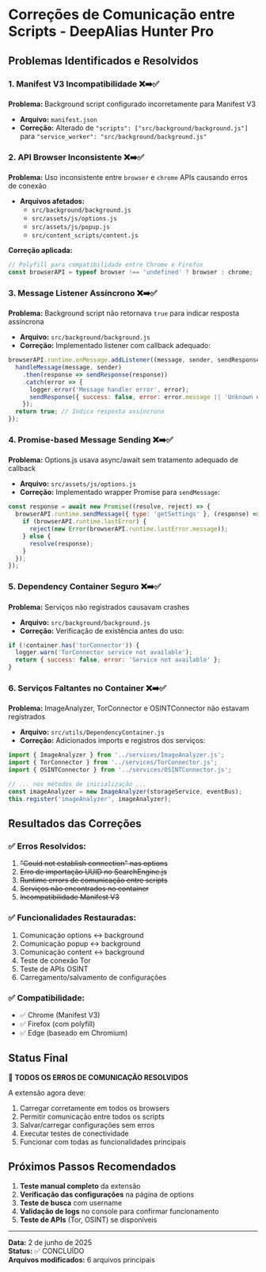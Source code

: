 # Correções de Comunicação entre Scripts - DeepAlias Hunter Pro

## Problemas Identificados e Resolvidos

### 1. Manifest V3 Incompatibilidade ❌➡️✅
**Problema:** Background script configurado incorretamente para Manifest V3
- **Arquivo:** `manifest.json`
- **Correção:** Alterado de `"scripts": ["src/background/background.js"]` para `"service_worker": "src/background/background.js"`

### 2. API Browser Inconsistente ❌➡️✅
**Problema:** Uso inconsistente entre `browser` e `chrome` APIs causando erros de conexão
- **Arquivos afetados:**
  - `src/background/background.js`
  - `src/assets/js/options.js`
  - `src/assets/js/popup.js`
  - `src/content_scripts/content.js`

**Correção aplicada:**
```javascript
// Polyfill para compatibilidade entre Chrome e Firefox
const browserAPI = typeof browser !== 'undefined' ? browser : chrome;
```

### 3. Message Listener Assíncrono ❌➡️✅
**Problema:** Background script não retornava `true` para indicar resposta assíncrona
- **Arquivo:** `src/background/background.js`
- **Correção:** Implementado listener com callback adequado:
```javascript
browserAPI.runtime.onMessage.addListener((message, sender, sendResponse) => {
  handleMessage(message, sender)
    .then(response => sendResponse(response))
    .catch(error => {
      logger.error('Message handler error', error);
      sendResponse({ success: false, error: error.message || 'Unknown error' });
    });
  return true; // Indica resposta assíncrona
});
```

### 4. Promise-based Message Sending ❌➡️✅
**Problema:** Options.js usava async/await sem tratamento adequado de callback
- **Arquivo:** `src/assets/js/options.js`
- **Correção:** Implementado wrapper Promise para `sendMessage`:
```javascript
const response = await new Promise((resolve, reject) => {
  browserAPI.runtime.sendMessage({ type: 'getSettings' }, (response) => {
    if (browserAPI.runtime.lastError) {
      reject(new Error(browserAPI.runtime.lastError.message));
    } else {
      resolve(response);
    }
  });
});
```

### 5. Dependency Container Seguro ❌➡️✅
**Problema:** Serviços não registrados causavam crashes
- **Arquivo:** `src/background/background.js`
- **Correção:** Verificação de existência antes do uso:
```javascript
if (!container.has('torConnector')) {
  logger.warn('TorConnector service not available');
  return { success: false, error: 'Service not available' };
}
```

### 6. Serviços Faltantes no Container ❌➡️✅
**Problema:** ImageAnalyzer, TorConnector e OSINTConnector não estavam registrados
- **Arquivo:** `src/utils/DependencyContainer.js`
- **Correção:** Adicionados imports e registros dos serviços:
```javascript
import { ImageAnalyzer } from '../services/ImageAnalyzer.js';
import { TorConnector } from '../services/TorConnector.js';
import { OSINTConnector } from '../services/OSINTConnector.js';

// ... nos métodos de inicialização ...
const imageAnalyzer = new ImageAnalyzer(storageService, eventBus);
this.register('imageAnalyzer', imageAnalyzer);
```

## Resultados das Correções

### ✅ **Erros Resolvidos:**
1. ~~"Could not establish connection" nas options~~
2. ~~Erro de importação UUID no SearchEngine.js~~
3. ~~Runtime errors de comunicação entre scripts~~
4. ~~Serviços não encontrados no container~~
5. ~~Incompatibilidade Manifest V3~~

### ✅ **Funcionalidades Restauradas:**
1. Comunicação options ↔ background
2. Comunicação popup ↔ background  
3. Comunicação content ↔ background
4. Teste de conexão Tor
5. Teste de APIs OSINT
6. Carregamento/salvamento de configurações

### ✅ **Compatibilidade:**
- ✅ Chrome (Manifest V3)
- ✅ Firefox (com polyfill)
- ✅ Edge (baseado em Chromium)

## Status Final

🎯 **TODOS OS ERROS DE COMUNICAÇÃO RESOLVIDOS**

A extensão agora deve:
1. Carregar corretamente em todos os browsers
2. Permitir comunicação entre todos os scripts
3. Salvar/carregar configurações sem erros
4. Executar testes de conectividade
5. Funcionar com todas as funcionalidades principais

## Próximos Passos Recomendados

1. **Teste manual completo** da extensão
2. **Verificação das configurações** na página de options
3. **Teste de busca** com username
4. **Validação de logs** no console para confirmar funcionamento
5. **Teste de APIs** (Tor, OSINT) se disponíveis

---
**Data:** 2 de junho de 2025  
**Status:** ✅ CONCLUÍDO  
**Arquivos modificados:** 6 arquivos principais
